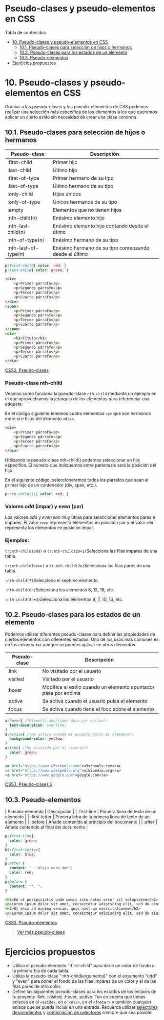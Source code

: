 # **Pseudo-clases y pseudo-elementos en CSS**

Tabla de contenidos

-   [10. Pseudo-clases y pseudo-elementos en CSS](#10-Pseudo-clases-y-pseudo-elementos-en-CSS)
    -   [10.1. Pseudo-clases para selección de hijos o hermanos](#101-Pseudo-clases-para-seleccin-de-hijos-o-hermanos)
    -   [10.2. Pseudo-clases para los estados de un elemento](#102-Pseudo-clases-para-los-estados-de-un-elemento)
    -   [10.3. Pseudo-elementos](#103-Pseudo-elementos)
-   [Ejercicios propuestos](#Ejercicios-propuestos)

# 10. Pseudo-clases y pseudo-elementos en CSS

Gracias a las pseudo-clases y los pseudo-elementos de CSS podemos realizar una selección más específica de los elementos a los que queremos aplicar un cierto estilo sin necesidad de crear una clase concreta.

## 10.1. Pseudo-clases para selección de hijos o hermanos

| Pseudo-clase | Descripción |
| --- | --- |
| :first-child | Primer hijo |
| :last-child | Último hijo |
| :first-of-type | Primer hermano de su tipo |
| :last-of-type | Último hermano de su tipo |
| :only-child | Hijos únicos |
| :only-of-type | Únicos hermanos de su tipo |
| :empty | Elementos que no tienen hijos |
| :nth-child(n) | Enésimo elemento hijo |
| :nth-last-child(n) | Enésimo elemento hijo contando desde el útimo |
| :nth-of-type(n) | Enésimo hermano de su tipo |
| :nth-last-of-type(n) | Enésimo hermano de su tipo comenzando desde el último |

```css
p:first-child{ color: red; } 
p:last-child{ color: green; } 
```

```html
<div>
    <p>Primer párrafo</p>
    <p>Segundo párrafo</p>
    <p>Tercer párrafo</p>
    <p>Cuarto párrafo</p>
</div>
<span>
    <p>Primer párrafo</p>
    <p>Segundo párrafo</p>
    <p>Tercer párrafo</p>
    <p>Cuarto párrafo</p>
</span>
<div>
    <h1>Título</h1>
    <p>Primer párrafo</p>
    <p>Segundo párrafo</p>
    <p>Tercer párrafo</p>
    <p>Cuarto párrafo</p>
</div>
```
[CSS3.  Pseudo-clases](https://codepen.io/sergio-rey-personal/pen/MWKbOXQ)

### Pseudo-clase nth-child

Veamos como funciona la pseudo-clase `nth-child` mediante un ejemplo en el que aprovechamos la jerarquía de los elementos para referenciar una etiqueta:

En el código siguiente tenemos cuatro elementos `<p>` que son hermanos entre sí e hijos del elemento `<div>`.

```html
<div>
    <p>Primer párrafo</p>
    <p>Segundo párrafo</p>
    <p>Tercer párrafo</p>
    <p>Cuarto párrafo</p>
</div>
```

Utilizando la pseudo-clase nth-child() podemos seleccionar un hijo específico. El número que indiquemos entre paréntesis será la posición del hijo.

En el siguiente código, seleccionaremos todos los párrafos que sean el primer hijo de un contenedor (div, span, etc.).

```css
p:nth-child(1){ color: red; }
```

### Valores *odd* (impar) y *even* (par)

Los valores *odd* y *even* son muy útiles para seleccionar elementos pares e impares. El valor *`even`* representa elementos en posición par y el valor *`odd`* representa los elementos en posición impar.

### Ejemplos:

`tr:nth-child(odd)` o `tr:nth-child(2n+1)`Selecciona las filas impares de una tabla.

`tr:nth-child(even)` o `tr:nth-child(2n)`Selecciona las filas pares de una tabla.

`:nth-child(7)`Selecciona el séptimo elemento.

`:nth-child(6n)`Selecciona los elementos 6, 12, 18, etc.

`:nth-child(3n+4)`Selecciona los elementos 4, 7, 10, 13, etc.

## 10.2. Pseudo-clases para los estados de un elemento

Podemos utilizar diferentes pseudo-clases para definir las propiedades de ciertos elementos con diferentes estados. Uno de los usos más comunes es en los enlaces `<a>` aunque se pueden aplicar en otros elementos.

| Pseudo-clase | Descripción |
| --- | --- |
| :link | No visitado por el usuario |
| :visited | Visitado por el usuario |
| :hover | Modifica el estilo cuando un elemento apuntador pasa por encima |
| :active | Se activa cuando el usuario pulsa el elemento |
| :focus | Se activa cuando tiene el foco sobre el elemento |

```css
a:hover{ /*Elemento apuntador pasa por encima*/
  text-decoration: overline;
}
a:active{ /*Se activa cuando el usuario pulsa el elemento*/
  background-color: yellow;
}
a:link{ /*No visitado por el usuario*/
  color: green;
}
```

```html
<a href="https://www.w3schools.com">w3schools.com</a>
<a href="https://www.wikipedia.org">wikipedia.org</a>
<a href="https://www.google.com">google.com</a>
```
[CSS3. Pseudo-clases 2](https://codepen.io/sergio-rey-personal/pen/YzwpEMX)

## 10.3. Pseudo-elementos

| Pseudo-elemento | Descripción |
| :first-line | Primera línea de texto de un elemento |
| :first-letter | Primera letra de la primera línea de texto de un elemento |
| :before | Añade contenido al principio del documento |
| :after | Añade contenido al final del documento |

```css
p:first-line{
  color: green;
}
h2:first-letter{
  color: blue;
}
p:after {
  content: " - Aloja more don";
  color: red;
}
p:before {
  content: "*. ";
}
```

```html
<h2>Ed ut perspiciatis unde omnis iste natus error sit voluptatem</h2>
<p>Lorem ipsum dolor sit amet, consectetur adipiscing elit, sed do eiusmod tempor incididunt ut labore et dolore magna aliqua. Ut enim ad minim veniam, quis nostrud exercitation ullamco laboris nisi ut aliquip ex ea commodo consequat. Duis aute irure dolor in reprehenderit in voluptate velit esse cillum dolore eu fugiat nulla pariatur. Excepteur sint occaecat cupidatat non proident, sunt in culpa qui officia deserunt mollit anim id est laborum.</p>
<h2>Ut enim ad minima veniam, quis nostrum exercitationem</h2>
<p>Lorem ipsum dolor sit amet, consectetur adipiscing elit, sed do eiusmod tempor incididunt ut labore et dolore magna aliqua. Ut enim ad minim veniam, quis nostrud exercitation ullamco laboris nisi ut aliquip ex ea commodo consequat. Duis aute irure dolor in reprehenderit in voluptate velit esse cillum dolore eu fugiat nulla pariatur. Excepteur sint occaecat cupidatat non proident, sunt in culpa qui officia deserunt mollit anim id est laborum.</p>
```

[CSS3. Pseudo-elementos](https://codepen.io/sergio-rey-personal/pen/GRoNOaq)

> [Ver más pseudo-clases](https://www.w3schools.com/css/css_pseudo_classes.asp)

# Ejercicios propuestos

-   Utiliza el pseudo-elemento ":first-child" para darle un color de fondo a la primera fila de cada tabla.
-   Utiliza la pseudo-clase ":nth-child(argumento)" con el argumento "odd" y "even" para poner el fondo de las filas impares de un color y el de las filas pares de otro color.
-   Define las siguientes pseudo-clases para los estados de los enlaces de tu proyecto :link, :visited, :hover, :active. Ten en cuenta que tienes enlaces en el `<aside>`, en el `<nav>`, en el `<footer>` y también cualquier enlace que se pueda incluir en una entrada. Recuerda utilizar [selectores descendientes](https://github.com/Sergio-Rey-Personal/DIW/blob/master/UD03%20Dise%C3%B1o%20y%20Maquetaci%C3%B3n%20web%20con%20HTML5%20y%20CSS3/UD03_23_SelectoresCSS.md#35-selector-descendiente) y [combinación de selectores](https://github.com/Sergio-Rey-Personal/DIW/blob/master/UD03%20Dise%C3%B1o%20y%20Maquetaci%C3%B3n%20web%20con%20HTML5%20y%20CSS3/UD03_23_SelectoresCSS.md#36-combinaci%C3%B3n-de-selectores) siempre que sea posible.